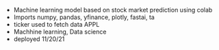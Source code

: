- Machine learning model based on stock market prediction using colab
- Imports numpy, pandas, yfinance, plotly, fastai, ta
- ticker used to fetch data APPL
- Machhine learning, Data science
- deployed 11/20/21

<!---
chrisroubideaux/chrisroubideaux is a ✨ special ✨ repository because its `README.md` (this file) appears on your GitHub profile.
You can click the Preview link to take a look at your changes.
--->
